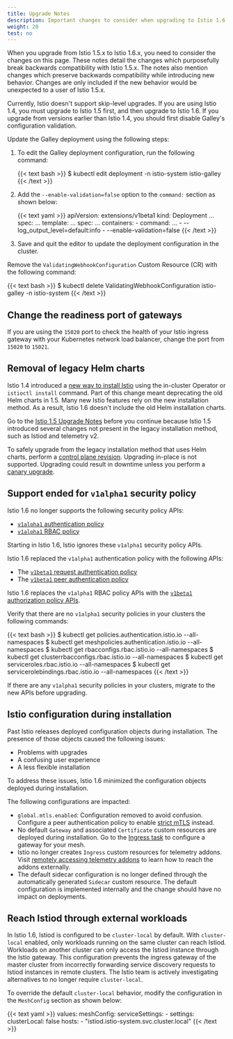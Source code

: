 ```yaml
---
title: Upgrade Notes
description: Important changes to consider when upgrading to Istio 1.6.
weight: 20
test: no
---
```


When you upgrade from Istio 1.5.x to Istio 1.6.x, you need to consider the changes on this page.
These notes detail the changes which purposefully break backwards compatibility with Istio 1.5.x.
The notes also mention changes which preserve backwards compatibility while introducing new behavior.
Changes are only included if the new behavior would be unexpected to a user of Istio 1.5.x.

Currently, Istio doesn't support skip-level upgrades. If you are using Istio 1.4, you must upgrade to Istio 1.5 first, and then upgrade to Istio 1.6. If you upgrade from versions earlier than Istio 1.4, you should first disable Galley's configuration validation.

Update the Galley deployment using the following steps:

1. To edit the Galley deployment configuration, run the following command:

    {{< text bash >}}
    $ kubectl edit deployment -n istio-system istio-galley
    {{< /text >}}

1. Add the `--enable-validation=false` option to the `command:` section as shown below:

    {{< text yaml >}}
    apiVersion: extensions/v1beta1
    kind: Deployment
    ...
    spec:
    ...
      template:
        ...
        spec:
          ...
          containers:
          - command:
            ...
            - --log_output_level=default:info
            - --enable-validation=false
    {{< /text >}}

1. Save and quit the editor to update the deployment configuration in the cluster.

Remove the `ValidatingWebhookConfiguration` Custom Resource (CR) with the following command:

{{< text bash >}}
$ kubectl delete ValidatingWebhookConfiguration istio-galley -n istio-system
{{< /text >}}

## Change the readiness port of gateways

If you are using the `15020` port to check the health of your Istio ingress gateway with your Kubernetes network load balancer, change the port from `15020` to `15021`.

## Removal of legacy Helm charts

Istio 1.4 introduced a [new way to install Istio](/blog/2019/introducing-istio-operator/) using the in-cluster Operator or `istioctl install` command. Part of this change meant deprecating the old Helm charts in 1.5. Many new Istio features rely on the new installation method. As a result, Istio 1.6 doesn't include the old Helm installation charts.

Go to the [Istio 1.5 Upgrade Notes](/news/releases/1.5.x/announcing-1.5/upgrade-notes/#control-plane-restructuring) before you continue because Istio 1.5 introduced several changes not present in the legacy installation method, such as Istiod and telemetry v2.

To safely upgrade from the legacy installation method that uses Helm charts, perform a [control plane revision](/blog/2020/multiple-control-planes/). Upgrading in-place is not supported. Upgrading could result in downtime unless you perform a [canary upgrade](/docs/setup/upgrade/#canary-upgrades).

## Support ended for `v1alpha1` security policy

Istio 1.6 no longer supports the following security policy APIs:

- [`v1alpha1` authentication policy](https://archive.istio.io/v1.4/docs/reference/config/security/istio.authentication.v1alpha1/)
- [`v1alpha1` RBAC policy](https://archive.istio.io/v1.4/docs/reference/config/security/istio.rbac.v1alpha1/)

Starting in Istio 1.6, Istio ignores these `v1alpha1` security policy APIs.

Istio 1.6 replaced the `v1alpha1` authentication policy with the following APIs:

- The [`v1beta1` request authentication policy](/docs/reference/config/security/request_authentication)
- The [`v1beta1` peer authentication policy](/docs/reference/config/security/peer_authentication)

Istio 1.6 replaces the `v1alpha1` RBAC policy APIs  with the [`v1beta1` authorization policy APIs](/docs/reference/config/security/authorization-policy/).

Verify that there are no `v1alpha1` security policies in your clusters the following commands:

{{< text bash >}}
$ kubectl get policies.authentication.istio.io --all-namespaces
$ kubectl get meshpolicies.authentication.istio.io --all-namespaces
$ kubectl get rbacconfigs.rbac.istio.io --all-namespaces
$ kubectl get clusterrbacconfigs.rbac.istio.io --all-namespaces
$ kubectl get serviceroles.rbac.istio.io --all-namespaces
$ kubectl get servicerolebindings.rbac.istio.io --all-namespaces
{{< /text >}}

If there are any `v1alpha1` security policies in your clusters, migrate to the new APIs before upgrading.

## Istio configuration during installation

Past Istio releases deployed configuration objects during installation. The presence of those objects caused the following issues:

- Problems with upgrades
- A confusing user experience
- A less flexible installation

To address these issues, Istio 1.6 minimized the configuration objects deployed during installation.

The following configurations are impacted:

- `global.mtls.enabled`: Configuration removed to avoid confusion. Configure a peer authentication policy to enable [strict mTLS](/docs/tasks/security/authentication/authn-policy/#globally-enabling-istio-mutual-tls-in-strict-mode) instead.
- No default `Gateway` and associated `Certificate` custom resources are deployed during installation. Go to the [Ingress task](/docs/tasks/traffic-management/ingress/) to configure a gateway for your mesh.
- Istio no longer creates `Ingress` custom resources  for telemetry addons. Visit [remotely accessing telemetry addons](/docs/tasks/observability/gateways/) to learn how to reach the addons externally.
- The default sidecar configuration is no longer defined through the automatically generated `Sidecar` custom resource. The default configuration is implemented internally and the change should have no impact on deployments.

## Reach Istiod through external workloads

In Istio 1.6, Istiod is configured to be `cluster-local` by default.  With `cluster-local` enabled, only workloads running on the same cluster can reach Istiod. Workloads on another cluster can only access the Istiod instance through the Istio gateway. This configuration prevents the ingress gateway of the master cluster from incorrectly forwarding service discovery requests to Istiod instances in remote clusters. The Istio team is actively investigating alternatives to no longer require `cluster-local`.

To override the default `cluster-local` behavior, modify the configuration in the `MeshConfig` section as shown below:

{{< text yaml >}}
values:
  meshConfig:
    serviceSettings:
      - settings:
          clusterLocal: false
        hosts:
          - "istiod.istio-system.svc.cluster.local"
{{< /text >}}
